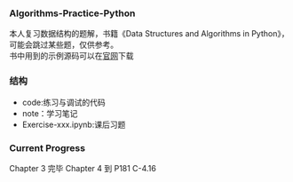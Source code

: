 ### Algorithms-Practice-Python
本人复习数据结构的题解，书籍《Data Structures and Algorithms in Python》，可能会跳过某些题，仅供参考。<br>
书中用到的示例源码可以在[官网](http://bcs.wiley.com/he-bcs/Books?action=resource&bcsId=8029&itemId=1118290275&resourceId=31281)下载

### 结构
- code:练习与调试的代码
- note：学习笔记
- Exercise-xxx.ipynb:课后习题

### Current Progress
Chapter 3 完毕
Chapter 4 到 P181 C-4.16 